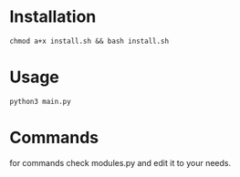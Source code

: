 # Installation

```chmod a+x install.sh && bash install.sh```

# Usage

```python3 main.py```

# Commands

 for commands check modules.py 
and edit it to your needs.
